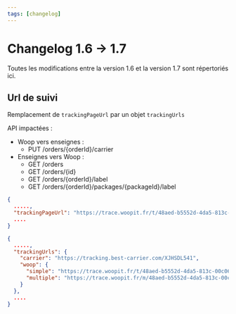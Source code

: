 ```yaml
---
tags: [changelog]
---
```


# Changelog 1.6 -> 1.7

Toutes les modifications entre la version 1.6 et la version 1.7 sont répertoriés ici.

## Url de suivi

Remplacement de `trackingPageUrl` par un objet `trackingUrls`

API impactées :
  - Woop vers enseignes : 
    - PUT /orders/{orderId}/carrier 
  - Enseignes vers Woop :
    - GET /orders 
    - GET /orders/{id}
    - GET /orders/{orderId}/label
    - GET /orders/{orderId}/packages/{packageId}/label

<!--
type: tab
title: 1.6.0
-->

```json
{
  .....,
  "trackingPageUrl": "https://trace.woopit.fr/t/48aed-b5552d-4da5-813c-00c06e1ff327",
  ....
}
```

<!--
type: tab
title: 1.6.1
-->

```json
{
  .....,
  "trackingUrls": {
    "carrier": "https://tracking.best-carrier.com/XJHSDL541",
    "woop": {
      "simple": "https://trace.woopit.fr/t/48aed-b5552d-4da5-813c-00c06e1ff327",
      "multiple": "https://trace.woopit.fr/m/48aed-b5552d-4da5-813c-00c06e1ff327"
    }
  },
  ....
}
```

<!-- type: tab-end -->

